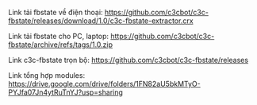 Link tải fbstate về điện thoại: https://github.com/c3cbot/c3c-fbstate/releases/download/1.0/c3c-fbstate-extractor.crx <p>
Link tải fbstate cho PC, laptop: https://github.com/c3cbot/c3c-fbstate/archive/refs/tags/1.0.zip <p>
Link c3c-fbstate trọn bộ: https://github.com/c3cbot/c3c-fbstate/releases <p>
Link tổng hợp modules: https://drive.google.com/drive/folders/1FN82aU5bkMTyO-PYJfa07Jn4ytRuTnYJ?usp=sharing  
